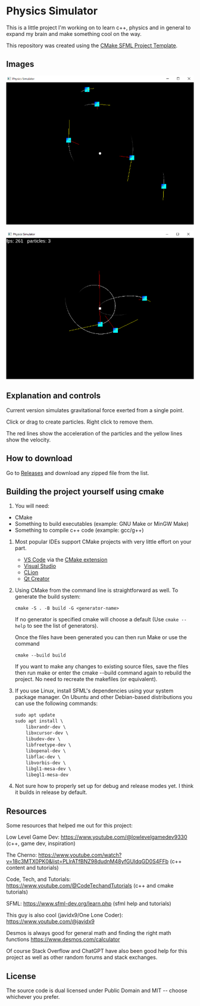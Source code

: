 # Physics Simulator

This is a little project I'm working on to learn c++, physics and in general to expand my brain and make something cool on the way.

This repository was created using the [CMake SFML Project Template](https://github.com/SFML/cmake-sfml-project).

## Images

![Image 1](images/image_1.png)

![Image 3](images/image_3.png)

## Explanation and controls

Current version simulates gravitational force exerted from a single point.

Click or drag to create particles. Right click to remove them.

The red lines show the acceleration of the particles and the yellow lines show the velocity.

## How to download

Go to [Releases](https://github.com/CoderXam/PhysicsSimulator/releases/) and download any zipped file from the list.
 
## Building the project yourself using cmake

1. You will need:
- CMake
- Something to build executables (example: GNU Make or MinGW Make)
- Something to compile c++ code (example: gcc/g++)

1. Most popular IDEs support CMake projects with very little effort on your part.
    - [VS Code](https://code.visualstudio.com) via the [CMake extension](https://code.visualstudio.com/docs/cpp/cmake-linux)
    - [Visual Studio](https://docs.microsoft.com/en-us/cpp/build/cmake-projects-in-visual-studio?view=msvc-170)
    - [CLion](https://www.jetbrains.com/clion/features/cmake-support.html)
    - [Qt Creator](https://doc.qt.io/qtcreator/creator-project-cmake.html)
  
1. Using CMake from the command line is straightforward as well. To generate the build system:
    ```
    cmake -S . -B build -G <generator-name>
    ```

    If no generator is specified cmake will choose a default (Use `cmake --help` to see the list of generators).

    Once the files have been generated you can then run Make or use the command
    ```
    cmake --build build
    ```

    If you want to make any changes to existing source files, save the files then run make or enter the cmake --build command again to rebuild the project. No need to recreate the makefiles (or equivalent).

1. If you use Linux, install SFML's dependencies using your system package manager. On Ubuntu and other Debian-based distributions you can use the following commands:
    ```
    sudo apt update
    sudo apt install \
        libxrandr-dev \
        libxcursor-dev \
        libudev-dev \
        libfreetype-dev \
        libopenal-dev \
        libflac-dev \
        libvorbis-dev \
        libgl1-mesa-dev \
        libegl1-mesa-dev
    ```
1. Not sure how to properly set up for debug and release modes yet. I think it builds in release by default.

## Resources

Some resources that helped me out for this project:

Low Level Game Dev: https://www.youtube.com/@lowlevelgamedev9330 (c++, game dev, inspiration)

The Cherno: https://www.youtube.com/watch?v=18c3MTX0PK0&list=PLlrATfBNZ98dudnM48yfGUldqGD0S4FFb (c++ content and tutorials)

Code, Tech, and Tutorials: https://www.youtube.com/@CodeTechandTutorials (c++ and cmake tutorials)

SFML: https://www.sfml-dev.org/learn.php (sfml help and tutorials)

This guy is also cool (javidx9/One Lone Coder): https://www.youtube.com/@javidx9

Desmos is always good for general math and finding the right math functions https://www.desmos.com/calculator

Of course Stack Overflow and ChatGPT have also been good help for this project as well as other random forums and stack exchanges. 

## License

The source code is dual licensed under Public Domain and MIT -- choose whichever you prefer.